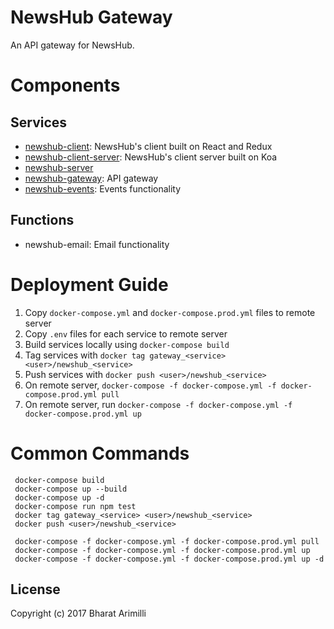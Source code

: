 # NewsHub Gateway

An API gateway for NewsHub.

# Components

## Services

* [newshub-client](https://github.com/bharatari/newshub-client): NewsHub's client built on React and Redux
* [newshub-client-server](https://github.com/bharatari/newshub-client-server): NewsHub's client server built on Koa
* [newshub-server](https://github.com/bharatari/newshub-server)
* [newshub-gateway](https://github.com/bharatari/newshub-gateway): API gateway
* [newshub-events](https://github.com/bharatari/newshub-events): Events functionality

## Functions

* newshub-email: Email functionality

# Deployment Guide

1. Copy `docker-compose.yml` and `docker-compose.prod.yml` files to remote server
2. Copy `.env` files for each service to remote server
3. Build services locally using `docker-compose build`
4. Tag services with `docker tag gateway_<service> <user>/newshub_<service>`
5. Push services with `docker push <user>/newshub_<service>`
5. On remote server, `docker-compose -f docker-compose.yml -f docker-compose.prod.yml pull`
6. On remote server, run `docker-compose -f docker-compose.yml -f docker-compose.prod.yml up`

# Common Commands

     docker-compose build
     docker-compose up --build
     docker-compose up -d
     docker-compose run npm test
     docker tag gateway_<service> <user>/newshub_<service>
     docker push <user>/newshub_<service>

     docker-compose -f docker-compose.yml -f docker-compose.prod.yml pull
     docker-compose -f docker-compose.yml -f docker-compose.prod.yml up
     docker-compose -f docker-compose.yml -f docker-compose.prod.yml up -d

## License

Copyright (c) 2017 Bharat Arimilli
